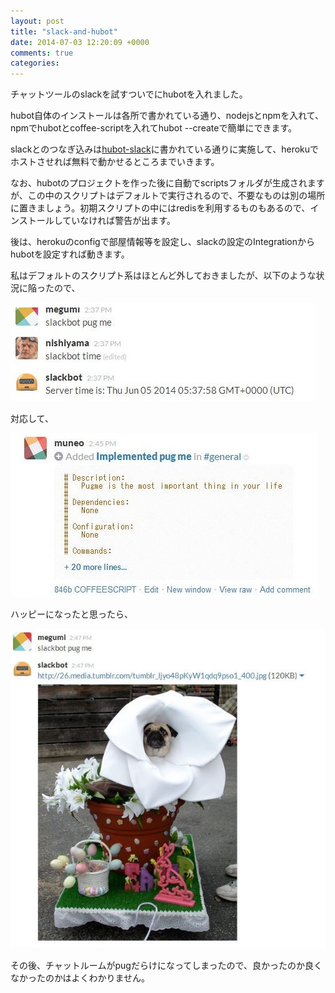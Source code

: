```yaml
---
layout: post
title: "slack-and-hubot"
date: 2014-07-03 12:20:09 +0000
comments: true
categories: 
---
```

チャットツールのslackを試すついでにhubotを入れました。

hubot自体のインストールは各所で書かれている通り、nodejsとnpmを入れて、npmでhubotとcoffee-scriptを入れてhubot --createで簡単にできます。

slackとのつなぎ込みは[hubot-slack](https://github.com/tinyspeck/hubot-slack)に書かれている通りに実施して、herokuでホストさせれば無料で動かせるところまでいきます。

なお、hubotのプロジェクトを作った後に自動でscriptsフォルダが生成されますが、この中のスクリプトはデフォルトで実行されるので、不要なものは別の場所に置きましょう。初期スクリプトの中にはredisを利用するものもあるので、インストールしていなければ警告が出ます。

後は、herokuのconfigで部屋情報等を設定し、slackの設定のIntegrationからhubotを設定すれば動きます。

私はデフォルトのスクリプト系はほとんど外しておきましたが、以下のような状況に陥ったので、

![please pug me](/images/slack1.jpg)

対応して、

![implement pug me](/images/slack2.jpg)

ハッピーになったと思ったら、

![happy](/images/slack3.jpg)

その後、チャットルームがpugだらけになってしまったので、良かったのか良くなかったのかはよくわかりません。
